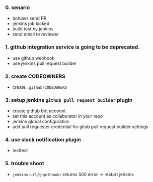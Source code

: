 ### 0. senario

- botuser send PR
- jenkins job kicked
- build test by jenkins
- send email to reviewer

### 1. github integration service is going to be deprecated.

- use github webhook
- use jenkins pull request builder

### 2. create CODEOWNERS

- create `.github/CODEOWNERS`


### 3. setup jenkins `github pull request builder` plugin

- create github bot account
- set this account as collaborator in your repo
- jenkins global configuration
- add pull requester credential for gitub pull request builder settings


### 4. use slack notification plugin

- testtest


### 5. trouble shoot

- `jenkins-url/ghprbhook/` returns 500 error -> restart jenkins
